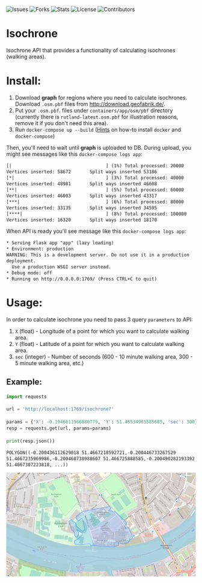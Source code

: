 ![Issues](https://img.shields.io/github/issues/punkerpunker/geofeat)
![Forks](https://img.shields.io/github/forks/punkerpunker/geofeat)
![Stats](https://img.shields.io/github/stars/punkerpunker/geofeat)
![License](https://img.shields.io/github/license/punkerpunker/geofeat)
![Contributors](https://img.shields.io/github/contributors/punkerpunker/geofeat)

# Isochrone
Isochrone API that provides a functionality of calculating isochrones (walking areas).

# Install:

1. Download **graph** for regions where you need to calculate isochrones. Download `.osm.pbf` files from http://download.geofabrik.de/. 
2. Put your `.osm.pbf`. files under `containers/app/osm/pbf` directory (currently there is `rutland-latest.osm.pbf` for illustration reasons, remove it if you don't need this area).
3. Run `docker-compose up --build` ([Hints](https://phoenixnap.com/kb/install-docker-compose-on-ubuntu-20-04) on how-to install `docker` and `docker-compose`)  

Then, you'll need to wait until **graph** is uploaded to DB. During upload, you might see messages like this `docker-compose logs app`:

```
[|                                   ] (1%) Total processed: 20000        Vertices inserted: 58672       Split ways inserted 53186
[*|                                  ] (3%) Total processed: 40000        Vertices inserted: 48981       Split ways inserted 46608
[**|                                 ] (5%) Total processed: 60000        Vertices inserted: 46003       Split ways inserted 43317
[***|                                ] (6%) Total processed: 80000        Vertices inserted: 33135       Split ways inserted 34595
[****|                               ] (8%) Total processed: 100000       Vertices inserted: 16320       Split ways inserted 18170
```

When API is ready you'll see message like this `docker-compose logs app`:
```
* Serving Flask app "app" (lazy loading)
* Environment: production
WARNING: This is a development server. Do not use it in a production deployment.
  Use a production WSGI server instead.
* Debug mode: off
* Running on http://0.0.0.0:1769/ (Press CTRL+C to quit)
```

# Usage:

In order to calculate isochrone you need to pass 3 query `parameters` to API:

1. `X` (float) - Longitude of a point for which you want to calculate walking area. 
2. `Y` (float) - Latitude of a point for which you want to calculate walking area. 
3. `sec` (integer) - Number of seconds (600 - 10 minute walking area, 300 - 5 minute walking area, etc.) 

## Example:
```python
import requests

url = 'http://localhost:1769/isochrone?'

params = {'X': -0.1946611966680779, 'Y': 51.46534965585685, 'sec': 300}
resp = requests.get(url, params=params)

print(resp.json())
```
```
POLYGON((-0.200436112629018 51.4667218592721,-0.200446733267529 51.4667235969986,-0.200460738988607 51.466725888585,-0.200490282193392 51.4667307223818, ...))
```

![alt text](https://github.com/punkerpunker/isochrone/blob/geofeat-to-isochrone-microservice/image.PNG)
